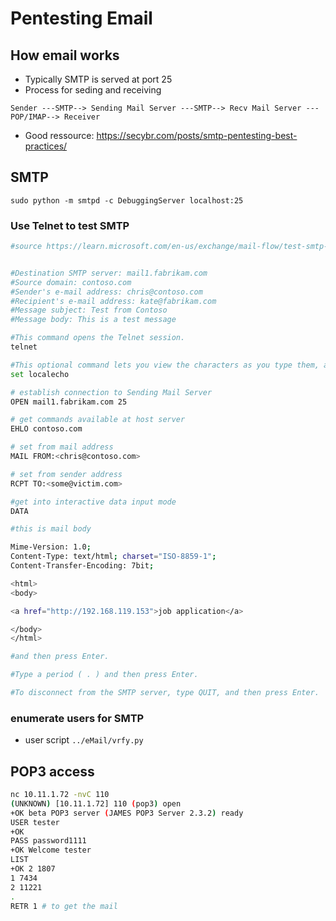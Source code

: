# Pentesting Email

## How email works

* Typically SMTP is served at port 25
* Process for seding and receiving 

`Sender ---SMTP--> Sending Mail Server ---SMTP--> Recv Mail Server ---POP/IMAP--> Receiver`

* Good ressource: https://secybr.com/posts/smtp-pentesting-best-practices/

## SMTP

`sudo python -m smtpd -c DebuggingServer localhost:25`

### Use Telnet to test SMTP


```bash
#source https://learn.microsoft.com/en-us/exchange/mail-flow/test-smtp-telnet?view=exchserver-2019


#Destination SMTP server: mail1.fabrikam.com
#Source domain: contoso.com
#Sender's e-mail address: chris@contoso.com
#Recipient's e-mail address: kate@fabrikam.com
#Message subject: Test from Contoso
#Message body: This is a test message

#This command opens the Telnet session.
telnet

#This optional command lets you view the characters as you type them, and it might be required for some SMTP servers.
set localecho

# establish connection to Sending Mail Server
OPEN mail1.fabrikam.com 25

# get commands available at host server
EHLO contoso.com

# set from mail address
MAIL FROM:<chris@contoso.com>

# set from sender address
RCPT TO:<some@victim.com> 

#get into interactive data input mode
DATA

#this is mail body

Mime-Version: 1.0;
Content-Type: text/html; charset="ISO-8859-1";
Content-Transfer-Encoding: 7bit;

<html>
<body>

<a href="http://192.168.119.153">job application</a>

</body>
</html>

#and then press Enter.

#Type a period ( . ) and then press Enter.

#To disconnect from the SMTP server, type QUIT, and then press Enter.

```


### enumerate users for SMTP

* user script `../eMail/vrfy.py`

## POP3 access

```bash
nc 10.11.1.72 -nvC 110 
(UNKNOWN) [10.11.1.72] 110 (pop3) open
+OK beta POP3 server (JAMES POP3 Server 2.3.2) ready 
USER tester
+OK
PASS password1111
+OK Welcome tester
LIST
+OK 2 1807
1 7434
2 11221
.
RETR 1 # to get the mail
```